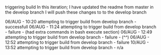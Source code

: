 triggering build
In this iteration; I have updated the readme from master in the develop branch 
I will push these changes to to the develop branch 

06/AUG - 10:20  attempting to trigger build from develop branch - successfull
06/AUG - 11:24  attempting to trigger build from develop branch - failure - (had extra commands in bash execute section)
06/AUG - 12:49  attempting to trigger build from develop branch - failure - (^^)
06/AUG - 12:52  attempting to trigger build from develop branch - failure
10/AUG - 13:52  attempting to trigger build from develop branch - n/a
